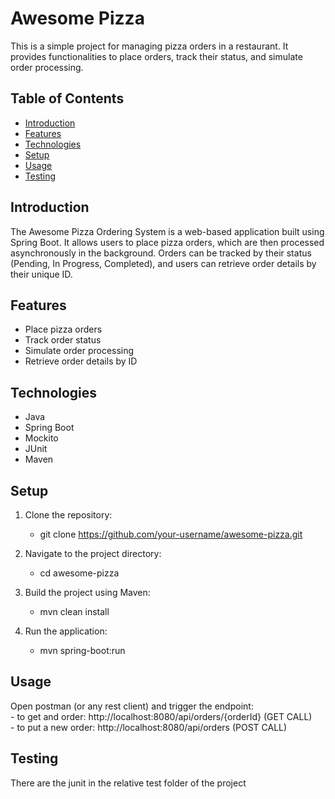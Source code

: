 # Awesome Pizza 

This is a simple project for managing pizza orders in a restaurant. It provides functionalities to place orders, track their status, and simulate order processing.

## Table of Contents

- [Introduction](#introduction)
- [Features](#features)
- [Technologies](#technologies)
- [Setup](#setup)
- [Usage](#usage)
- [Testing](#testing)


## Introduction

The Awesome Pizza Ordering System is a web-based application built using Spring Boot. It allows users to place pizza orders, which are then processed asynchronously in the background. Orders can be tracked by their status (Pending, In Progress, Completed), and users can retrieve order details by their unique ID.

## Features

- Place pizza orders
- Track order status
- Simulate order processing
- Retrieve order details by ID

## Technologies

- Java
- Spring Boot
- Mockito
- JUnit
- Maven

## Setup

1. Clone the repository:

   - git clone https://github.com/your-username/awesome-pizza.git

2. Navigate to the project directory:

   - cd awesome-pizza

3. Build the project using Maven:

   - mvn clean install

4. Run the application:

   - mvn spring-boot:run

## Usage
Open postman (or any rest client) and trigger the endpoint:  
    - to get and order: http://localhost:8080/api/orders/{orderId} (GET CALL) <br/>
    - to put a new order: http://localhost:8080/api/orders (POST CALL)

## Testing
 There are the junit in the relative test folder of the project
